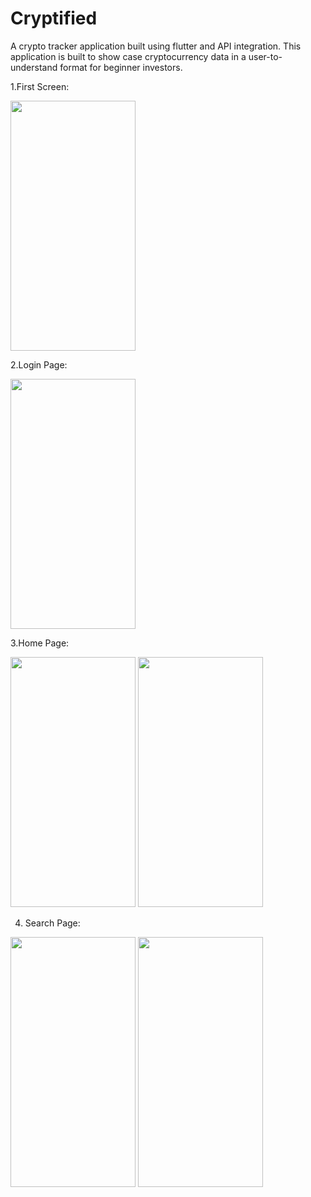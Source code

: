 # Cryptified
A crypto tracker application built using flutter and API integration.
This application is built to show case cryptocurrency data in a user-to-understand format for beginner investors.


1.First Screen:


<img src="https://user-images.githubusercontent.com/94734703/206630426-74fbde4c-06c5-4378-917c-e46ac82bed5f.jpeg" width="200" height="400" />

2.Login Page:




<img src="https://user-images.githubusercontent.com/94734703/206630456-fef087dd-87bb-481c-b094-f1196920f8f9.jpeg" width="200" height="400" />
<!-- ![WhatsApp Image 2022-12-09 at 10 48 45 AM](https://user-images.githubusercontent.com/94734703/206630456-fef087dd-87bb-481c-b094-f1196920f8f9.jpeg | width=100) -->

3.Home Page:



<img src="https://user-images.githubusercontent.com/94734703/206630535-9c297f32-0a70-40ca-b40e-7178904440b1.jpeg" width="200" height="400" />



<!-- ![WhatsApp Image 2022-12-09 at 10 48 47 AM](https://user-images.githubusercontent.com/94734703/206630535-9c297f32-0a70-40ca-b40e-7178904440b1.jpeg) -->
<img src="https://user-images.githubusercontent.com/94734703/206630552-2887397e-250b-4db8-b3ca-774078182fb4.jpeg" width="200" height="400" />
<!-- ![WhatsApp Image 2022-12-09 at 10 48 49 AM](https://user-images.githubusercontent.com/94734703/206630552-2887397e-250b-4db8-b3ca-774078182fb4.jpeg) -->



4. Search Page:



<img src="https://user-images.githubusercontent.com/94734703/206630577-37c6d55c-79e0-423c-85e9-23a9a17ee5a6.jpeg" width="200" height="400" />




<!-- ![WhatsApp Image 2022-12-09 at 10 48 49 AM (1)](https://user-images.githubusercontent.com/94734703/206630577-37c6d55c-79e0-423c-85e9-23a9a17ee5a6.jpeg) -->
<img src="https://user-images.githubusercontent.com/94734703/206630583-3139f0af-3c16-43c3-9882-7733df856394.jpeg" width="200" height="400" />
<!-- ![WhatsApp Image 2022-12-09 at 10 48 49 AM (2)](https://user-images.githubusercontent.com/94734703/206630583-3139f0af-3c16-43c3-9882-7733df856394.jpeg) -->
